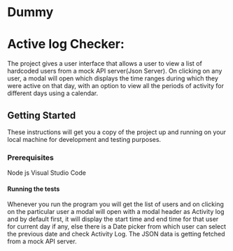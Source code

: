 # Dummy
# Active log Checker: 
The project gives a user interface that allows a user to view a list of hardcoded
users from a mock API server(Json Server). On clicking on any user, a modal will open which displays
the time ranges during which they were active on that day, with an option to view all the
periods of activity for different days using a calendar.


## Getting Started

These instructions will get you a copy of the project up and running on your local machine for development and testing purposes.

### Prerequisites

Node js
Visual Studio Code

#### Running the tests

Whenever you run the program you will get the list of users and on clicking on the particular user a modal will open with a modal header
as Activity log and by default first, it will display the start time and end time for that user for current day if any, else there is a Date picker from which user can select the previous date and check Activity Log. The JSON data is getting fetched from a mock API server.
